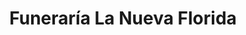 ---
title: "Funeraría La Nueva Florida"
url: /san-miguel/funeraria-la-nueva-florida/
shop: Bestattungen
---